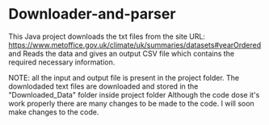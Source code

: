 # Downloader-and-parser
This Java project downloads the txt files from the site URL: https://www.metoffice.gov.uk/climate/uk/summaries/datasets#yearOrdered and Reads the data and gives an output CSV file which contains the required necessary information.

NOTE: all the input and output file is present in the project folder.
      The downlodaded text files are downloaded and stored in the "Downloaded_Data" folder inside project folder 
      Although the code dose it's work properly there are many changes to be made to the code.
      I will soon make changes to the code.
      
